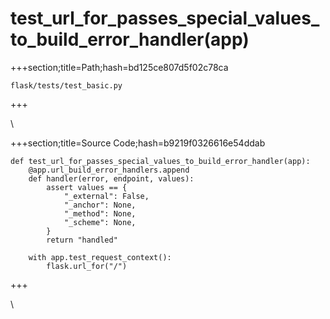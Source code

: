 



# test_url_for_passes_special_values_to_build_error_handler(app)
  
+++section;title=Path;hash=bd125ce807d5f02c78ca

`flask/tests/test_basic.py`
  
+++

\
  
+++section;title=Source Code;hash=b9219f0326616e54ddab
```
def test_url_for_passes_special_values_to_build_error_handler(app):
    @app.url_build_error_handlers.append
    def handler(error, endpoint, values):
        assert values == {
            "_external": False,
            "_anchor": None,
            "_method": None,
            "_scheme": None,
        }
        return "handled"

    with app.test_request_context():
        flask.url_for("/")
```  
+++

\
